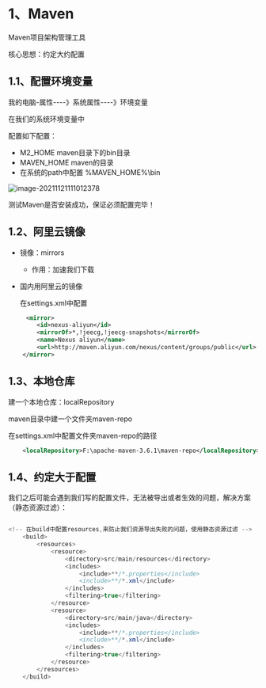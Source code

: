 # 1、Maven

Maven项目架构管理工具

核心思想：约定大约配置

## 1.1、配置环境变量

我的电脑-属性----》系统属性----》环境变量

在我们的系统环境变量中

配置如下配置：

- M2_HOME	maven目录下的bin目录
- MAVEN_HOME      maven的目录
- 在系统的path中配置     %MAVEN_HOME%\bin

![image-20211121111012378](C:\Users\Bosco\AppData\Roaming\Typora\typora-user-images\image-20211121111012378.png)

测试Maven是否安装成功，保证必须配置完毕！

## 1.2、阿里云镜像

- 镜像：mirrors

  - 作用：加速我们下载

- 国内用阿里云的镜像

  在settings.xml中配置

```xml
	 <mirror>
        <id>nexus-aliyun</id>
        <mirrorOf>*,!jeecg,!jeecg-snapshots</mirrorOf>
        <name>Nexus aliyun</name>
        <url>http://maven.aliyun.com/nexus/content/groups/public</url> 
    </mirror>
```

## 1.3、本地仓库

建一个本地仓库：localRepository

maven目录中建一个文件夹maven-repo

在settings.xml中配置文件夹maven-repo的路径

```xml
  	<localRepository>F:\apache-maven-3.6.1\maven-repo</localRepository>
```

## 1.4、约定大于配置

我们之后可能会遇到我们写的配置文件，无法被导出或者生效的问题，解决方案（静态资源过滤）：

```java

<!-- 在build中配置resources,来防止我们资源导出失败的问题，使用静态资源过滤 -->
    <build>
        <resources>
            <resource>
                <directory>src/main/resources</directory>
                <includes>
                    <include>**/*.properties</include>
                    <include>**/*.xml</include>
                </includes>
                <filtering>true</filtering>
            </resource>
            <resource>
                <directory>src/main/java</directory>
                <includes>
                    <include>**/*.properties</include>
                    <include>**/*.xml</include>
                </includes>
                <filtering>true</filtering>
            </resource>
        </resources>
    </build>
```

